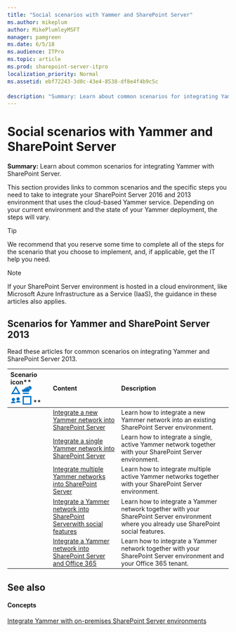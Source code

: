 ```yaml
---
title: "Social scenarios with Yammer and SharePoint Server"
ms.author: mikeplum
author: MikePlumleyMSFT
manager: pamgreen
ms.date: 6/5/18
ms.audience: ITPro
ms.topic: article
ms.prod: sharepoint-server-itpro
localization_priority: Normal
ms.assetid: ebf72243-3d0c-43e4-8538-df8e4f4b9c5c

description: "Summary: Learn about common scenarios for integrating Yammer with SharePoint Server."
---
```


# Social scenarios with Yammer and SharePoint Server

 **Summary:** Learn about common scenarios for integrating Yammer with SharePoint Server. 
  
This section provides links to common scenarios and the specific steps you need to take to integrate your SharePoint Server 2016 and 2013 environment that uses the cloud-based Yammer service. Depending on your current environment and the state of your Yammer deployment, the steps will vary.
  
> [!TIP]
> We recommend that you reserve some time to complete all of the steps for the scenario that you choose to implement, and, if applicable, get the IT help you need. 
  
> [!NOTE]
> If your SharePoint Server environment is hosted in a cloud environment, like Microsoft Azure Infrastructure as a Service (IaaS), the guidance in these articles also applies. 
  
## Scenarios for Yammer and SharePoint Server 2013

Read these articles for common scenarios on integrating Yammer and SharePoint Server 2013.
  
|Scenario icon**                   ![Scenario icon](../media/mod_icon_scenarios_M.png)                 **|**Content**|**Description**|
|:-----|:-----|:-----|
||[Integrate a new Yammer network into SharePoint Server](integrate-a-new-yammer-network-into-sharepoint-server.md) <br/> |Learn how to integrate a new Yammer network into an existing SharePoint Server  environment.  <br/> |
||[Integrate a single Yammer network into SharePoint Server](integrate-a-single-yammer-network-into-sharepoint-server.md) <br/> |Learn how to integrate a single, active Yammer network together with your SharePoint Server  environment.  <br/> |
||[Integrate multiple Yammer networks into SharePoint Server](integrate-multiple-yammer-networks-into-sharepoint-server.md) <br/> |Learn how to integrate multiple active Yammer networks together with your SharePoint Server environment.  <br/> |
||[Integrate a Yammer network into SharePoint Serverwith social features](integrate-a-yammer-network-into-sharepoint-server-with-social-features.md) <br/> |Learn how to integrate a Yammer network together with your SharePoint Server environment where you already use SharePoint social features.  <br/> |
||[Integrate a Yammer network into SharePoint Server and Office 365](integrate-a-yammer-network-into-sharepoint-server-and-office-365.md) <br/> |Learn how to integrate a Yammer network together with your SharePoint Server environment and your Office 365 tenant.  <br/> |
   
## See also

#### Concepts

[Integrate Yammer with on-premises SharePoint Server environments](integrate-yammer-with-on-premises-sharepoint-server-environments.md)

